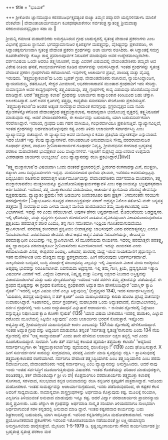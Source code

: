 +++
title = "ಭೂಮಿಕೆ"

+++
ಶ್ರೀಕೋಶಂ ಜ್ಞಾನಮುದ್ರಾಂ ಕರಸರಸಿಜರ್ಭಿಕ್ಷ್ಯದತ್ಯಂತ ರುಚ್ಯಾ ತಿಮ್ಮನ ಪದ್ಮಾಸನೇ ಯಸ್ಸನಳಿನತುಳಸಿ ಮಾಲಿಕೆ ವೆಂಕಟೇಶಃ | ವೇದಾಂತಾಚಾರ್ಯವರ್ಯಃ ಕವಿಕಥಕಘಟಾಕೇಸರೀ ಸರ್ವತಂತ್ರ 
ಸ್ವಾತಂತ್ರ್ಯ ಶ್ರೀಮದಾತ್ಮಾ ಸಕರುಣನಯನಸ್ಸನ್ನಿಧಾ೦ ಸದಾ ಮ || 

ಶ್ರೀಮನ್ನಿ ಗಮಾಂತ ಮಹಾದೇಶಿಕರು ಅನುಗ್ರಹಿಸಿರುವ ಗ್ರಂಥ ಬಾಹುಳ್ಯದಲ್ಲಿ ಸ್ವತಂತ್ರ ವೇದಾಂತ ಪ್ರಕರಣಗಳು ಎಂಬ ವಿಭಾಗಕ್ಕೆ ಪ್ರಮುಖ ಸ್ಥಾನವಿದೆ. ಭಗವದ್ರಾಮಾನುಜರ ಕೃತಿರತ್ನಗಳ ಮಹತ್ತ್ವವನ್ನು, ವೈಶಿಷ್ಟ್ಯವನ್ನು ಪ್ರಕಾಶಪಡಿಸಿ, ಈ ಸಿದ್ದಾಂತಕ್ಕನುಗುಣವಾಗಿ ಸ್ವತಂತ್ರ ವೇದಾಂತ ಪ್ರಕರಣ ಗ್ರಂಥಗಳನ್ನು ಅಚಾ ರ್ಯರು ರಚಿಸಿದರು. ಈ ಸಿದ್ಧಾಂತಕ್ಕೆ ಸಮಗ್ರ ರೂಪರೇಖೆಗಳನ್ನು ಕೊಟ್ಟು ಶಾಸ್ತ್ರ ಪ್ರಮಾಣಪೂರ್ವಕ ನಿರೂಪಣೆ ಮಾಡುವುದು ಅವರ ಉದ್ದೇಶವಾಗಿದ್ದಿರಬೇಕು. ದರ್ಶನವಿಷಯ ಒಂದೇ ಆದರೂ ತತ್ತ್ವನಿರೂಪಣೆ, ಮತ್ತು ವಿವರಣೆ ವಿಷಯದಲ್ಲಿ ವೇದಾಂತದೇಶಿಕರು ತಮ್ಮದೇ ಆದ ವಿಶೇಷ ರೀತಿಯ ಘನತೆ, ಗಾಂಭೀರ್ಯಗಳಿಂದ ಕೂಡಿದ ಮಾರ್ಗವನ್ನು ಅನುಸರಿಸಿದ್ದಾರೆ. ಇಂತಹ ಗ್ರಂಥಗಳನ್ನು ಸ್ವತಂತ್ರ ವೇದಾಂತ ಪ್ರಕರಣ ಗ್ರಂಥಗಳೆಂದು ಕರೆಯಲಾಗಿದೆ. ಇವುಗಳಲ್ಲಿ ಆಚಾರ್ಯರ ಪ್ರತಿಭೆ, ಪಾಂಡಿತ್ಯ ಮತ್ತು ವೈವಿಧ್ಯ ಇರುವುದು. 
'ತತ್ತ್ವಮುಕ್ತಾಕಲಾಪ'ವು ಒಂದು ಬೃಹತ್ ಗ್ರಂಥ. ವೇದಾಂತದೇಶಿಕರು ರಚಿಸಿರುವ, ನ್ಯಾಯಸಿಂದ್ಧಾಂಜನ, ನ್ಯಾಯಪರಿಶುದ್ಧಿ, ಶತದೂಷಿಣಿ, ಸೇಶ್ವರ ಮೀಮಾಂಸೆ, ಅಧಿಕರಣಸಾರಾವಳಿ ಮುಂತಾದ ಗ್ರಂಥರಾಶಿಗೆ ಇದು ಸೇರಿದ್ದು. ಸಾಮಾನ್ಯವಾಗಿ ಅವರ ಕಾವ್ಯಗ್ರಂಥಗಳಲ್ಲಿ ತತ್ತ್ವವಿಷಯವೂ, ತತ್ತ್ವ ಗ್ರಂಥಗಳಲ್ಲಿ ಕಾವ್ಯ ವಿಷಯವೂ ಹೊರಹೊಮ್ಮುವಂತೆ ಮಾಡಿದ್ದಾರೆ. ಆದರೆ 'ತತ್ತ್ವಮುಕ್ತಾ ಕಲಾಪ' ಗ್ರಂಥವನ್ನು ಆಚಾರ್ಯರು ಕಾವ್ಯಾಲಂಕಾರ ಕಿರೀಟದಿಂದ ಬಹು ಚೆನ್ನಾಗಿ ಅಲಂಕರಿಸಿದ್ದಾರೆ. ಹೀಗೆ ಅವರ ಕೃತಿಗಳಲ್ಲಿ ತತ್ತ್ವವೂ, ಕಾವ್ಯತೆಯ ಸಮರಸವಾಗಿ ಸೇರಿಕೊಂಡು ಪ್ರಕಾಶಿಸುತ್ತಿದೆ. `ತತ್ತ್ವಮುಕ್ತಾಕಲಾಪ'ವು 
ಅಂತಹ ಅತ್ಯಂತ 
ಸಾರವತ್ತಾದ ವೇದಾಂತ ಕವನಗ್ರಂಥ. 
ಸ್ರಗ್ಧರಾವೃತ್ತದ ಐದು ನೂರು ಶ್ಲೋಕಗಳನ್ನೊಳಗೊಂಡ ವೇದಾಂತಗ್ರಂಥ ತತ್ತ್ವಮುಕ್ತಾಕಲಾಪ, ಸಾಮಾನ್ಯವಾಗಿ ಛಂದೋಬದ್ಧ ವೃತ್ತದಲ್ಲಿ ತತ್ತ್ವನಿರೂಪಣೆ ಮಾಡುವುದು ಕಷ್ಟ. ಆದರೆ ವೇದಾಂತದೇಶಿಕರು, ಈ ಕಾರ್ಯವನ್ನು ಬಹುಯಶಸ್ವಿ ಯಾಗಿ ಬಹುಸಮರ್ಪಕವಾಗಿ ನೆರವೇರಿಸಿದ್ದಾರೆ. ಇದರಿಂದ, ಗ್ರಂಥವು ಬಹು ಗಹನ ವಾಗಿಯೂ, ಗಂಭೀರವಾಗಿಯೂ ಪ್ರಕಾಶಿಸುತ್ತಿದೆ. ವ್ಯಾಖ್ಯಾನವಿಲ್ಲದೆ, ಇಂತಹ ಗ್ರಂಥಗಳನ್ನು ಅರ್ಥಮಾಡಿಕೊಳ್ಳುವುದು ಕಷ್ಟ ಎಂದು ತಿಳಿದು ಆಚಾರ್ಯರೇ ಸರ್ವಾರ್ಥಸಿದ್ಧಿ ಎಂಬ ವ್ಯಾಖ್ಯಾನವನ್ನು ರಚಿಸಿದ್ದಾರೆ. ಈ ವ್ಯಾಖ್ಯಾನವು ಅವರ ಮನೋಲ್ಲಾಸ ಕವಿತಾ ಪ್ರತಿಭೆಯ ದ್ಯೋತಕವೋ ಎನ್ನುವಂತಿದೆ. ಇದರ ಜೊತೆಗೆ ಇನ್ನು ಕೆಲವು ವ್ಯಾಖ್ಯಾನಗಳಿವೆ. ನರಸಿಂಹರಾಜರ ಆನಂದದಾಯಿನಿ ಸೌಮ್ಯ ವರದರಾಮಾನುಜರ ಗೂಢಾರ್ಥ ಪ್ರಕಾಶ, ವಾಧೂಲ ಶ್ರೀನಿವಾಸಾಚಾರ್ಯರ ಗೂಢಾರ್ಥ ನಿವೃತ್ತಿ, ಶ್ರೀಮದಭಿನವ ರಂಗನಾಥ ಬ್ರಹ್ಮತಂತ್ರ ಪರಕಾಲ ಮಹಾದೇಶಿಕರ ಭಾವಪ್ರಕಾಶ ಎಂಬ ವಾಖ್ಯಾನಗಳಿವೆ. ಇತ್ತೀಚೆಗೆ ಸುಪ್ರಸಿದ್ಧ ವಿದ್ವಾಂಸರಾದ ಉತ್ತಮರು ವೀರರಾಘವಾ ಚಾರ್ಯರು ಅಲಭ್ಯಲಾಭ' ಎಂಬ ವ್ಯಾಖ್ಯಾನವನ್ನು ರಚಿಸಿ ಪ್ರಕಟಿಸಿದ್ದಾರೆ.[[iiiv]] 

“ತತ್ತ್ವ ಮುಕ್ತಾಕಲಾಪ'ದ ವಿಷಯವಾಗಿ ಒಂದು ದಂತಕಥೆ ಪ್ರಚಾರದಲ್ಲಿದೆ. ಶ್ರೀರಂಗದ ರಂಗನಾಥಸ್ವಾಮಿಗೆ, ಮುತ್ತಂಗಿ, ರತ್ನಾಂಗಿ ಎಂಬ ದಿವ್ಯಭೂಷಣಗಳು ಇದ್ದವು. ಮಹಮದೀಯರ ಧಾಳಿಯ ಫಲವಾಗಿ, ಇವೆರಡೂ ಅಪಹರಿಸಲ್ಪಟ್ಟವು. ದಿವ್ಯಭೂಷಣ ರಹಿತನಾದ ಪರಮಾತ್ಮನ ಅರ್ಚಾಮೂರ್ತಿಯನ್ನು ವೇದಾಂತದೇಶಿಕರು ದರ್ಶನಮಾಡಿ ದುಃಖಿತರಾಗಿ, ತತ್ತ್ವ ಮುಕ್ತಾಕಲಾಪವೆಂಬ ಮುತ್ತಂಗಿಯನ್ನೂ ಪ್ರಮಿಡೋಪನಿಷತ್ತಾತ್ಪರ್ಯರತ್ನಾವಳಿ ಎಂಬ ರತ್ನಾಂಗಿಯನ್ನೂ ಭಕ್ತಿಪುರಸ್ಸರವಾಗಿ ಅರ್ಪಿಸಿದರಂತೆ. ಇದರಿಂದ, ತತ್ತ್ವ ಮುಕ್ತಾಕಲಾಪದ ಮಹಿಮೆಯೂ, ಆಚಾರ್ಯರ ತ್ಯಾಗಮಯ ಪರಿಶುದ್ಧ ಜೀವನವೂ ವ್ಯಕ್ತಪಡುವುದು. 
ವ್ಯಾಖ್ಯಾತಂ ಪ್ರಥಮೇ ಸರೇ ಜಡಯುಗಂ ಜೀವೇಶರೂಪಂ ಪುನಃ ಪ್ರತ್ಯಗ್‌ುಗಮನಂತರೇ ಸರಯುಗೇ ತಶರಫೋಕ್ತಯೇ | ನಿತ್ಯಾಭೂತಿರಪಿ ರೂಪ್ಯಥ ಪರಾಬುದ್ಧಿಶ್ಚತುರ್ಥ ಪರಾಕ್ ಆದ್ರವ್ಯಂ ನಿಖಿಲಂ ತತೋsನಿ ಮರೇ ಽಪ್ಯಷತ್ರ ತತ್ತ್ವಕ್ರಮಃ || 
ಸಾರವತ್ತಾದ ಐದು ಎಳೆಯ ಮುತ್ತಿನ ಮಣಿಯ ಹಾರದಂತಿರುವ ತಮ್ಮ ಮುಕ್ತಾಕಲಾಪದಲ್ಲಿ ಐದು ವಿಭಾಗಗಳಿವೆ. ಇವನ್ನು ಸರ ಎಂದು ಕರೆಯಲಾಗಿದೆ. ಅವುಗಳ ಹೆಸರು ಅನ್ವರ್ಥವಾಗಿವೆ. 
ಮೊದಲನೆಯದು ಜಡದ್ರವ್ಯಸರ. ಇಲ್ಲಿ ಭೌತಿಕವಸ್ತು, ಮತ್ತು ದ್ರವ್ಯಗಳು ಕ್ರಮವಾಗಿ ಶರೀರದೊಳಗೆ ವಾಸಿಸುವ ದೈವಿಕವಸ್ತುವಾಗಿ ವಿಕಾಸಹೊಂದುವುದೆಂದೂ ಪ್ರಕೃತಿಯು ಪರಮಾತ್ಮನ ಶರೀರ ಎಂದೂ, ತನ್ನ ಗುಣ ಸಮೇತವಾಗಿ ಇಂದ್ರಿಯ ಗೋಚರವಾಗುವುದೆಂದೂ ಸ್ಥಾಪಿಸಲಾಗಿದೆ. ಪರಮಾತ್ಮ ಶರೀರವಾದ ಪ್ರಕೃತಿಯು ಜೀವಾತ್ಮನನ್ನು ಬಾಧಿಸುವುದೇ ವಿನಹ ಪರಮಾತ್ಮನನ್ನಲ್ಲ ಎಂದೂ ನಿರೂಪಿಸಲಾಗಿದೆ. 
ಎರಡನೆಯದು ಜೀವಸರ. ಜೀವ ಅಥವ ಆತ್ಮನ ವಿಷಯ ನಿರೂಪಣೆಯನ್ನು, ಜೀವಾತ್ಮನು ಪರಮಾತ್ಮಾಧೀನ ಎಂಬುದನ್ನು ಇಲ್ಲಿ ಸ್ಥಾಪಿಸಲಾಗಿದೆ. 
xi 
ಮೂರನೆಯದು ನಾಯಕಸರ. ಇದರಲ್ಲಿ ಪರಮಾತ್ಮನೇ ಪರತತ್ತ್ವ, ತತ್ತ್ವ ಜ್ಞಾನಾಧಿಪತಿ ಪರಮಾತ್ಮರೂಪೀ ಶ್ರೀನಿವಾಸನೆಂದು ಸಮೀಕರಿಸಲಾಗಿದೆ. ಇದನ್ನು ನಾಯಕಸರ ಎಂದು ಕರೆಯಲಾಯಿತೇ ವಿನಹ, ಈಶ್ವರಸರ ಎಂದಲ್ಲ. ಏಕೆಂದರೆ, ಹಾರದಲ್ಲಿ ಮಧ್ಯೆ ಇರುವ ನಾಯಕಮಣಿಗೆ ಪ್ರಧಾನಸ್ಥಾನ. ಇತರ ಮಣಿಗಳಿಗಿಂತ ಅದು ದೊಡ್ಡದು ಮತ್ತು ಪ್ರಶಸ್ತವಾದುದು. ಹೀಗೆ ಕರೆದಿರುವುದು ಅರ್ಥಗರ್ಭಿತವಾಗಿದೆ. 
ನಾಲ್ಕನೆಯದು ಬುದ್ದಿಸರ, ಬುದ್ಧಿ ಪದಾರ್ಥಕ್ಕೆ ಸಂಬಂಧಪಟ್ಟ ಎಲ್ಲವನ್ನು ಇಲ್ಲಿ ವಿಸ್ತಾರವಾಗಿ ವಿಚಾರ ಮಾಡಿ ಅದಕ್ಕಿರುವ ಅಪೃಥದ್ದಿ ಭಾವವನ್ನು ನಿರೂಪಿಸಲಾಗಿದೆ. 
ಐದನೆಯದು ಅದ್ರವ್ಯಸರ. ಇಲ್ಲಿ ತಮ್ಮ ಗುಣ, ಕ್ರಿಯೆ, ದ್ರವ್ಯಸ್ವರೂಪ ಇತ್ಯಾದಿ ವಿಷಯಗಳ ವಿವರಣೆ ಇದೆ. ವಿದ್ಯೆಯ ನಿರ್ಧಾರಿತ, ನಿಷ್ಕೃಷ್ಟ ಮತ್ತು ನಿರ್ದಿಷ್ಟ ಲಕ್ಷಣದ ನಿಜವಾದ ಅಸ್ತಿತ್ವವನ್ನು ವಿಚಾರಮಾಡಲಾಗಿದೆ ಮತ್ತು ಬಹು ಪುಣ್ಯತರವಾಗಿದ್ದು ಇದರಿಂದ ಇತರ ಸರಗಳು ತಮ್ಮ ಪ್ರಕಾಶವನ್ನು ಪಡೆಯುತ್ತವೆ. 
ಈ ಗ್ರಂಥದ ವೈಶಿಷ್ಟ್ಯವನ್ನು ಈ ಗ್ರಂಥದ ಕೊನೆಯಲ್ಲಿ ಗ್ರಂಥಕಾರರೇ ಅದ್ಭುತ ವಾಗಿ ಹೇಳಿಕೊಂಡಿದ್ದಾರೆ 'ಯಾಸ್ಮಿನ್ ಕ್ಯಾಪಿ ನೈತತ್'-'ಇದರಲ್ಲಿ ಸಿಕ್ಕದ ವಿಷಯ ಬೇರೆ ಎಲ್ಲೂ ಸಿಕ್ಕುವುದಿಲ್ಲ' (ಅದ್ರವ್ಯಸರ 134), ಇದರ ಸರ್ವಾರ್ಥಸಿದ್ಧಿಯಲ್ಲಿ 'ಯದಿಪಾಸ್ತಿ ತದನ್ಯತ್ರ ಯನ್ನೇಹಾಸ್ತಿ ನ ತತ್ ಕ್ವಚಿತ್' ಎಂದು ಮಹಾಭಾರತವನ್ನು ಕುರಿತು ಹೊರಟ ಪ್ರಸಿದ್ದ ವಚನವನ್ನೇ ಉದಾಹರಿಸಿದ್ದಾರೆ. ಇತಿಹಾಸದಲ್ಲಿ, ಧರ್ಮ ಗ್ರಂಥಗಳಲ್ಲಿ ಮಹಾಭಾರತ ಒಂದು ಅದ್ಭುತವಾದರೆ, ಮೇಧಾವಿಲಾಸದಲ್ಲಿ, ದರ್ಶನ ಗ್ರಂಥಗಳಲ್ಲಿ ಇದು ಒಂದು ಅದ್ಭುತಸಾಧನೆ ಎನ್ನುತ್ತಾರೆ ಆಚಾರ್ಯರು. 
 \- 
ಅನಂತರ ಶ್ಲೋಕದಲ್ಲಿ ನಿಶ್ಲೇಷಾಂ ವಸ್ತುವೃತ್ತಿಂ ನಿಪುಣಮಿಹ ಕ್ವಾಪಿ ಕೋಣೇ ನೈಋತ' (135) 'ಯಾವ ವಿಷಯ ಬೇಕಾದರೂ ಇದರಲ್ಲಿ ಹುಡುಕಿರಿ, ಎಲ್ಲಾದ 
ದರೊಂದು ಮೂಲೆಯಲ್ಲಿ ಸಿಕ್ಕಿಯೇ ಸಿಕ್ಕುವುದು' ಎಂದು ಆಚಾರ್ಯರು ಭರವಸೆ ಕೊಡುತ್ತಾರೆ. 
ಇಷ್ಟೊಂದು ಆತ್ಮವಿಶ್ವಾಸಕ್ಕೆ, ಶ್ರೀಹಯಗ್ರೀವರ ಮಹಾನುಗ್ರಹವೇ ಕಾರಣ ಎಂಬುದನ್ನು 137ನೆಯ ಶ್ಲೋಕದಲ್ಲಿ ಹೇಳಿಕೊಂಡಿದ್ದಾರೆ. ಇಂತಹ ಅದ್ಭುತ ಗ್ರಂಥ ವನ್ನು ಅಧ್ಯಯನ ಮಾಡುವನೂ ತನ್ನಂತೆ 'ಸರ್ವತಂತ್ರ ಸ್ವತಂತ್ರ'ನಾಗುವನು ಎಂದು 134 ನೆಯ ಶ್ಲೋಕದಲ್ಲಿ ಹೇಳಿ “ಆತ್ಮ ಸಾಮ್ಯಾವಹಾತ್' ಎಂದು ತಾನೇ ಹೇಳಿರುವ ಆಚಾರ್ಯ ಲಕ್ಷಣ ತನ್ನಲ್ಲಿ ಇದೆ ಎಂದು ಸೂಚಿಸಿಕೊಂಡಿದ್ದಾರೆ. 
ಸಾರವಾಗಿ 'ಏಕಂ ತತ್ ಸರ್ವಸಿದ್ಧ ಕಲಯತ ಹೃದಯೇ ತತ್ತ್ವಮುಕ್ತಾ ಕಲಾಪಂ' 'ಆದ್ದರಿಂದ ಸರ್ವಾರ್ಥಸಿದ್ಧಿಗಾಗಿ ಈ 'ತತ್ತ್ವಮುಕ್ತಾಕಲಾಪ'ವನ್ನು ಹೃದಯದಲ್ಲಿ ಧರಿಸಿಕೊಳ್ಳಿರಿ !' (139) ಎಂದು ಘೋಷಿಸುತ್ತಾರೆ. 
X 
ಹೀಗೆ ಸರ್ವದರ್ಶನಗಳ ಸಾರವನ್ನು ಸಂಗ್ರಹಮಾಡಿ, ಪರಪಕ್ಷ ವಿಮರ್ಶೆ ಮಾಡಿ ಸ್ವಪಕ್ಷವನ್ನು ರಕ್ಷಿಸಿ - ಸ್ಥಾಪಿಸುವುದಕ್ಕೆ ತತ್ತ್ವಮುಕ್ತಾಕಲಾಪದ ರಚನೆಯಾಗಿದೆ. ಸರ್ವರಿಗೂ ವೇದಾಂತ ತತ್ತ್ವಸಿದ್ಧಿಯಾಗಲಿ ಎಂಬ 
ತತ್ತ್ವಸಿದ್ಧಿಯಾಗಲಿ ಎಂಬ ಪರಮ ಔದಾರ್ಯದಿಂದ, ವೇದಾಂತದೇಶಿಕರು ಇದಕ್ಕೆ ಸರ್ವಾರ್ಥಸಿದ್ಧಿ ಎಂಬ ವ್ಯಾಖ್ಯಾನವನ್ನು ಅನುಗ್ರಹಿಸಿದರು. ಆದರೆ ನಾವು ಇಂದು ಇಂತಹ ಸರ್ವಸಿದ್ಧಿಗೆ ದೂರವಾಗುತ್ತಿರುವುದು ವಿಷಾದಕರ. 
ಇಂತಹ ಕೊರತೆಯನ್ನು ಪರಿಹಾರ ಮಾಡುವುದಕ್ಕಾಗಿ, ಪಂಡಿತರತ್ನಂ, ತರ್ಕ ವೇದಾಂತವಿರ್ದ್ವಾ ಶ್ರೀ ಉ ವೇ| ಕೊತ್ತಮಂಗಲಂ ವರದಾಚಾರ್ಯರು ತತ್ತ್ವಮುಕ್ತಾ ಕಲಾಪಕ್ಕೆ ಸೊಗಸಾದ, ಸರಳವಾದ, ಸುಲಭವಾದ ಕನ್ನಡ ಅನುವಾದವನ್ನು ರಚಿಸಿ ಕನ್ನಡಿಗರ ಕೃತಜ್ಞತೆಗೆ ಪಾತ್ರರಾಗಿದ್ದಾರೆ. ಇದೊಂದು ಮಹೋಪಕಾರ. ಇಂತಹ ಸಾಮರ್ಥ್ಯವನ್ನು ಆಚಾರ್ಯಾನುಗ್ರಹದಿಂದ, ಇವರು ಪಡೆದಿರುವುದರಿಂದ, ಈ ಕಷ್ಟಕರ ಕೆಲಸ ಅವರಿಗೆ ಸಾಧ್ಯವಾಯಿತು. ಸಾಮಾನ್ಯವಾಗಿ ಶಾಸ್ತ್ರಗ್ರಂಥಗಳನ್ನು ಅರ್ಥಮಾಡಿ ಕೊಳ್ಳುವುದು ಕಷ್ಟ. ಮೂಲಕ್ಕೆ ಸರಿಯಾಗಿ, ಎಲ್ಲರಿಗೂ ತಿಳಿಯುವಂತೆ ಅನುವಾದ ಮಾಡುವುದು ಇನ್ನೂ ಕಷ್ಟ. ಆದರೆ ವಿರ್ದ್ವಾ ವರದಾಚಾರ್ಯರು ಪ್ರಾಚೀನನ್ಯಾಯ ಶಾಸ್ತ್ರ ಪ್ರವೀಣರು. ಬಹು ಚೆನ್ನಾಗಿ ಈ ಗ್ರಂಥವನ್ನು ಅರ್ಥಮಾಡಿ ಸಂಸ್ಕೃತ ಸರಿಯಾಗಿ ತಿಳಿಯದವರಿಗೂ ಸುಲಭವಾಗಿ ಅರ್ಥವಾಗುವಂತೆ ಸರಳ ಕನ್ನಡದಲ್ಲಿ ಅನುವಾದ ಮಾಡಿ ದ್ದಾರೆ. ಇಂತಹ ಕಷ್ಟಕರವಾದ ಕಾರ್ಯವನ್ನು ಬಹು ಶಿಘ್ರಕಾಲದಲ್ಲಿ ಬಹುಯಶಸ್ವಿ ಯಾಗಿ ಸಾಧಿಸಿದ್ದಾರೆ. ಇವರಿಂದ ಕನ್ನಡಿಗರೆಲ್ಲರಿಗೂ ಮಹೋಪಕಾರವಾಗಿದೆ. ಇಂತಹ ಪ್ರಯೋಜನಕರವಾದ ಪ್ರಕಟಣೆಗಳು ಇವರಿಂದ ಇತೋಪತಿಶಯವಾಗಿ ನಡೆಯುವಂತೆ ಶ್ರೀ ಲಕ್ಷ್ಮೀಹಯಾಸ್ಯನು ಅನುಗ್ರಹಿಸಲೆಂದು ಹಾರೈಸುತ್ತೇವೆ. 
ಮೈಸೂರು 
1-5-1979 
ಡಿ. ಕೃಷ್ಣಯ್ಯಂಗಾರ್ಯರು 
ಗೌರವ ಕಾರ್ಯನಿರ್ವಾಹಕ ಶ್ರೀ ಬ್ರಹ್ಮತಂತ್ರ ಸ್ವತಂತ್ರ ಪರಕಾಲ ಮಠ
